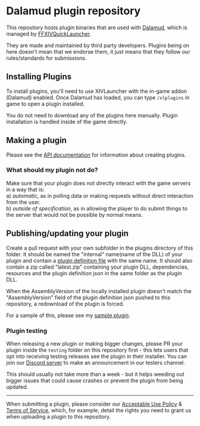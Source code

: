 # Dalamud plugin repository

This repository hosts plugin binaries that are used with [Dalamud](https://github.com/goatcorp/Dalamud), which is managed by [FFXIVQuickLauncher](https://github.com/goaaats/FFXIVQuickLauncher).

They are made and maintained by third party developers. Plugins being on here doesn't mean that we endorse them, it just means that they follow our rules/standards for submissions.

## Installing Plugins

To install plugins, you'll need to use XIVLauncher with the in-game addon (Dalamud) enabled. Once Dalamud has loaded, you can type `/xlplugins` in game to open a plugin installed.

You do not need to download any of the plugins here manually. Plugin installation is handled inside of the game directly.

## Making a plugin

Please see the [API documentation](https://goatcorp.github.io/Dalamud/api/index.html) for information about creating plugins.

### What should my plugin not do?
Make sure that your plugin does not directly interact with the game servers in a way that is:
<br>a) *automatic*, as in polling data or making requests without direct interaction from the user.
<br>b) *outside of specification*, as in allowing the player to do submit things to the server that would not be possible by normal means.

## Publishing/updating your plugin

Create a pull request with your own subfolder in the plugins directory of this folder. It should be named the "internal" name(name of the DLL) of your plugin and contain a [plugin definition file](https://github.com/goatcorp/DalamudPlugins/blob/master/plugins/owofy/owofy.json) with the same name.
It should also contain a zip called "latest.zip" containing your plugin DLL, dependencies, resources and the plugin definition json in the same folder as the plugin DLL.

When the AssemblyVersion of the locally installed plugin doesn't match the "AssemblyVersion" field of the plugin definition json pushed to this repository, a redownload of the plugin is forced.

For a sample of this, please see my [sample plugin](https://github.com/goatcorp/DalamudPlugins/blob/master/plugins/owofy).

### Plugin testing

When releasing a new plugin or making bigger changes, please PR your plugin inside the ``testing`` folder on this repository first - this lets users that opt into receiving testing releases see the plugin in their installer. You can join our [Discord server](https://discord.gg/3NMcUV5) to make an announcement in our testers channel.

This should usually not take more than a week - but it helps weeding out bigger issues that could cause crashes or prevent the plugin from being updated.

---

When submitting a plugin, please consider our [Acceptable Use Policy](https://github.com/goatcorp/FFXIVQuickLauncher/wiki/Acceptable-Use-Policy-(Official-Plugin-Repository)) & [Terms of Service](https://github.com/goatcorp/FFXIVQuickLauncher/wiki/Terms-and-Conditions-of-Use-(XIVLauncher,-Dalamud-&-Official-Plugin-Repository)), which, for example, detail the rights you need to grant us when uploading a plugin to this repository.
